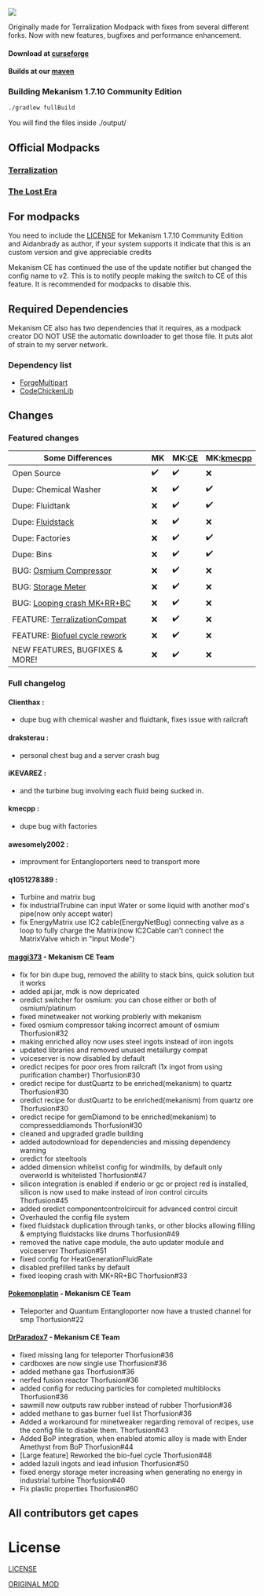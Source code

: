 ![](https://files.thorfusion.com/mekanism/header2.png)

Originally made for Terralization Modpack with fixes from several different forks. Now with new features, bugfixes and performance enhancement.

#### Download at [curseforge](https://www.curseforge.com/minecraft/mc-mods/mekanism-ce)

#### Builds at our [maven](https://maven.thorfusion.com/ui/repos/tree/General/thorfusion/mekanism/Mekanism-1.7.10-Community-Edition)

### Building Mekanism 1.7.10 Community Edition

```bash
./gradlew fullBuild
```
You will find the files inside ./output/

## Official Modpacks
### [Terralization](https://www.technicpack.net/modpack/terralization.654195)
### [The Lost Era](https://modrinth.com/modpack/the-lost-era)

## For modpacks
You need to include the [LICENSE](https://raw.githubusercontent.com/Thorfusion/Mekanism-1.7.10-Community-Edition/1.7.10/LICENSE.md) for Mekanism 1.7.10 Community Edition and Aidanbrady as author, if your system supports it indicate that this is an custom version and give appreciable credits

Mekanism CE has continued the use of the update notifier but changed the config name to v2. This is to notify people making the switch to CE of this feature. It is recommended for modpacks to disable this.

## Required Dependencies
Mekanism CE also has two dependencies that it requires, as a modpack creator DO NOT USE the automatic downloader to get those file. It puts alot of strain to my server network.

### Dependency list
+ [ForgeMultipart](https://files.thorfusion.com/mekanism/ForgeMultipart-1.7.10-1.2.0.347-universal.jar)
+ [CodeChickenLib](https://files.thorfusion.com/mekanism/CodeChickenLib-1.7.10-1.1.3.141-universal.jar)

## Changes

### Featured changes

| Some Differences                                                                                          | MK                 | MK:[CE](https://www.curseforge.com/minecraft/mc-mods/mekanism-ce) | MK:[kmecpp](https://www.curseforge.com/minecraft/mc-mods/mekanism-patched) |
| --------------------------------------------------------------------------------------------------------- | ------------------ | ----------------------------------------------------------------- | -------------------------------------------------------------------------- |
| Open Source                                                                                               | :heavy_check_mark: | :heavy_check_mark:                                                | :x:                                                                        |
| Dupe: Chemical Washer                                                                                     | :x:                | :heavy_check_mark:                                                | :heavy_check_mark:                                                         |
| Dupe: Fluidtank                                                                                           | :x:                | :heavy_check_mark:                                                | :heavy_check_mark:                                                         |
| Dupe: [Fluidstack](https://github.com/Thorfusion/Mekanism-1.7.10-Community-Edition/issues/49)             | :x:                | :heavy_check_mark:                                                | :x:                                                                        |
| Dupe: Factories                                                                                           | :x:                | :heavy_check_mark:                                                | :heavy_check_mark:                                                         |
| Dupe: Bins                                                                                                | :x:                | :heavy_check_mark:                                                | :heavy_check_mark:                                                         |
| BUG: [Osmium Compressor](https://github.com/Thorfusion/Mekanism-1.7.10-Community-Edition/issues/32)       | :x:                | :heavy_check_mark:                                                | :x:                                                                        |
| BUG: [Storage Meter](https://github.com/Thorfusion/Mekanism-1.7.10-Community-Edition/issues/40)           | :x:                | :heavy_check_mark:                                                | :x:                                                                        |
| BUG: [Looping crash MK+RR+BC](https://github.com/Thorfusion/Mekanism-1.7.10-Community-Edition/issues/33)  | :x:                | :heavy_check_mark:                                                | :x:                                                                        |
| FEATURE: [TerralizationCompat](https://github.com/Thorfusion/Mekanism-1.7.10-Community-Edition/issues/30) | :x:                | :heavy_check_mark:                                                | :x:                                                                        |
| FEATURE: [Biofuel cycle rework](https://github.com/Thorfusion/Mekanism-1.7.10-Community-Edition/pull/48)  | :x:                | :heavy_check_mark:                                                | :x:                                                                        |
| NEW FEATURES, BUGFIXES & MORE!                                                                            | :x:                | :heavy_check_mark:                                                | :x:                                                                        |

### Full changelog

#### Clienthax : 
+ dupe bug with chemical washer and fluidtank, fixes issue with railcraft

#### draksterau : 
+ personal chest bug and a server crash bug

#### iKEVAREZ : 
+ and the turbine bug involving each fluid being sucked in.

#### kmecpp : 
+ dupe bug with factories

#### awesomely2002 : 
+ improvment for Entangloporters need to transport more

#### q1051278389 : 
+ Turbine and matrix bug
+ fix industrialTrubine can input Water or some liquid with another mod's pipe(now only accept water)
+ fix EnergyMatrix use IC2 cable(EnergyNetBug) connecting valve as a loop to fully charge the Matrix(now IC2Cable can't connect the MatrixValve which in "Input Mode")

#### [maggi373](https://github.com/maggi373) - Mekanism CE Team
+ fix for bin dupe bug, removed the ability to stack bins, quick solution but it works
+ added api.jar, mdk is now depricated
+ oredict switcher for osmium: you can chose either or both of osmium/platinum
+ fixed minetweaker not working problerly with mekanism
+ fixed osmium compressor taking incorrect amount of osmium Thorfusion#32
+ making enriched alloy now uses steel ingots instead of iron ingots
+ updated libraries and removed unused metallurgy compat
+ voiceserver is now disabled by default
+ oredict recipes for poor ores from railcraft (1x ingot from using purification chamber) Thorfusion#30
+ oredict recipe for dustQuartz to be enriched(mekanism) to quartz Thorfusion#30
+ oredict recipe for dustQuartz to be enriched(mekanism) from quartz ore Thorfusion#30
+ oredict recipe for gemDiamond to be enriched(mekanism) to compresseddiamonds Thorfusion#30
+ cleaned and upgraded gradle building
+ added autodownload for dependencies and missing dependency warning
+ oredict for steeltools
+ added dimension whitelist config for windmills, by default only overworld is whitelisted Thorfusion#47
+ silicon integration is enabled if enderio or gc or project red is installed, silicon is now used to make instead of iron control circuits Thorfusion#45
+ added oredict componentcontrolcircuit for advanced control circuit
+ Overhauled the config file system
+ fixed fluidstack duplication through tanks, or other blocks allowing filling & emptying fluidstacks like drums Thorfusion#49
+ removed the native cape module, the auto updater module and voiceserver Thorfusion#51
+ fixed config for HeatGenerationFluidRate
+ disabled prefilled tanks by default
+ fixed looping crash with MK+RR+BC Thorfusion#33

#### [Pokemonplatin](https://github.com/Pokemonplatin) - Mekanism CE Team
+ Teleporter and Quantum Entangloporter now have a trusted channel for smp Thorfusion#22

#### [DrParadox7](https://github.com/DrParadox7) - Mekanism CE Team
+ fixed missing lang for teleporter Thorfusion#36
+ cardboxes are now single use Thorfusion#36
+ added methane gas Thorfusion#36
+ nerfed fusion reactor Thorfusion#36
+ added config for reducing particles for completed multiblocks Thorfusion#36
+ sawmill now outputs raw rubber instead of rubber Thorfusion#36
+ added methane to gas burner fuel list Thorfusion#36
+ Added a workaround for minetweaker regarding removal of recipes, use the config file to disable them. Thorfusion#43
+ Added BoP integration, when enabled atomic alloy is made with Ender Amethyst from BoP Thorfusion#44
+ [Large feature] Reworked the bio-fuel cycle Thorfusion#48
+ added lazuli ingots and lead infusion Thorfusion#50
+ fixed energy storage meter increasing when generating no energy in industrial turbine Thorfusion#40
+ Fix plastic properties Thorfusion#60

## All contributors get capes

# License

[LICENSE](https://raw.githubusercontent.com/Thorfusion/Mekanism-1.7.10-Community-Edition/1.7.10/LICENSE.md)

[ORIGINAL MOD](https://github.com/mekanism/Mekanism)
